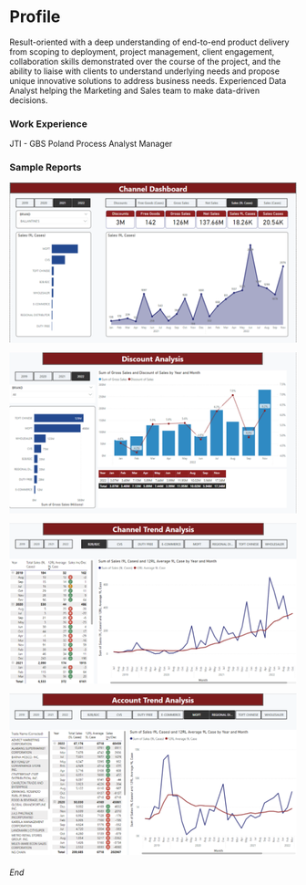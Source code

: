 # Profile
Result-oriented with a deep understanding of end-to-end product delivery from scoping to deployment, project management, client engagement, collaboration skills demonstrated over the course of the project, and the ability to liaise with clients to understand underlying needs and propose unique innovative solutions to address business needs.
Experienced Data Analyst helping the Marketing and Sales team to make data-driven decisions. 

### Work Experience
JTI - GBS Poland 
Process Analyst Manager

### Sample Reports
![sample report](Image/PR_Channel.png)

![sample report](Image/PR_Discount.png)

![sample report](Image/PR_Trend.png)

![sample report](Image/PR_Account_Trend.png)

###### End
